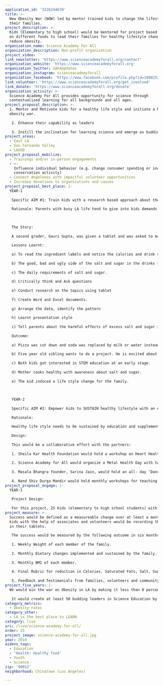 ```yaml
---
application_id: '3226244639'
title: >-
  New Obesity War (NOW) led by mentor trained kids to change the lifestyle of
  their families.
project_description: >-
  Kids (Elementary to high school) would be mentored for project based research
  on different foods to lead their families for healthy lifestyle change and
  reduce obesity.
organization_name: Science Academy For All
organization_description: Non-profit organization
project_video: ''
link_newsletter: 'https://www.scienceacademyforall.org/contact'
organization_website: 'https://www.scienceacademyforall.org'
organization_twitter: SAFAUpdates
organization_instagram: scienceacademyforall
organization_facebook: 'https://www.facebook.com/profile.php?id=100025256641530'
link_volunteer: 'https://www.scienceacademyforall.org/get_involved'
link_donate: 'https://www.scienceacademyforall.org/donate'
organization_activity: >-
  Science Academy For All provides opportunity for science through
  contextualized learning for all backgrounds and all ages.
project_proposal_description: >-
  1. Mentor and Motivate kids for a healthy life style and initiate a New
  obesity war.
   
   2. Enhance their capability as leaders
   
   3. Instill the inclination for learning science and emerge as budding scientists
project_areas:
  - East LA
  - San Fernando Valley
  - LAUSD
project_proposal_mobilize:
  - Trainings and/or in-person engagements
  - >-
    Influence individual behavior (e.g. change consumer spending or increase
    conservation activity)
  - Connect Angelenos with impactful volunteer opportunities
  - Increase donations to organizations and causes
project_proposal_best_place: |-
  YEAR-1
   
   Specific AIM #1: Train kids with a research based approach about the healthy lifestyle so that they can take initiative in the family to eat healthy. 
   
   Rationale: Parents with busy LA life tend to give into kids demands for soda and fast food. The New Obesity War (NOW) focusses on kids being trained to take a lead on fighting obesity and improve family health. 
   
   
   
   The Story:
   
   A second grader, Gauri Gupta, was given a tablet and was asked to make a table of sugar and salt content of twenty soft drinks. She loved collecting the information with a picture of the contents label. With continued guidance and motivation by the mentor, she not only collected the data but changed her entire family.
   
   Lessons Learnt:
   
   a) To read the ingredient labels and notice the calories and drink size.
   
   b) The good, bad and ugly side of the salt and sugar in the drinks from the mentor. 
   
   c) The daily requirements of salt and sugar.
   
   d) Critically think and Ask questions
   
   e) Conduct research on the topics using tablet
   
   f) Create Word and Excel documents.
   
   g) Arrange the data, identify the pattern
   
   h) Learnt presentation style
   
   i) Tell parents about the harmful effects of excess salt and sugar in the soft drinks and actually stop them from buying soda and soft drinks.
   
   Outcome:
   
   a) Pizza was cut down and soda was replaced by milk or water instead soda. In two months, the father Amit Gupta lost ten pounds. 
   
   b) Five year old sibling wants to do a project. He is excited about drinking water and making different shapes of water as ice.
   
   c) Both kids got interested in STEM education at an early stage.
   
   d) Mother cooks healthy with awareness about salt and sugar.
   
   e) The kid induced a life style change for the family.
   
   
   
   YEAR-2
   
   Specific AIM #2: Empower kids to SUSTAIN healthy lifestyle with an educational approach about consequences of obesity. Mental health awareness would be introduced to overcome and avoid stress related eating disorders. Stress resilience would be instilled with Dance, Yoga and Pranayam. 
   
   Rationale: 
   
   Healthy life style needs to be sustained by education and supplemented by family fun workout. Mental health is the backbone of healthy lifestyle and must be addressed. Another major hurdle is stress related eating disorder. 
   
   Design: 
   
   This would be a collaborative effort with the partners:
   
   1. Sheila Kar Health Foundation would hold a workshop on Heart Health, Diabetes and other health consequences of obesity. The workshop would include two speakers and panel discussion with kids and their families.
   
   2. Science Academy for All would organize a Metal Health Day with two experts from Columbia University and hold a question-answer session with the cohort of 25 kids and their families.
   
   3. Masala Bhangra founder, Sarina Jain, would hold an all- day ‘Dance workshop and show’ to train all ages the fun workouts. Here is the link to her videos: https://masalabhangraworkout.com/storeProduct/list/22
   
   4. Nand Shiv Durga Mandir would hold monthly workshops for teaching Yoga and Pranayam.
project_proposal_engage: |-
  YEAR-1
   
   Project Design: 
   
   For this project, 25 Kids (elementary to high school students) with at least one obese member of the family, would be recruited from schools and faith based organizations from East LA and San Fernando Valley. They would be motivated and mentored for a research project based learning regarding nutrition, especially calories, sugar and salt. They would be given a tablet to collect the data to share in a monthly meeting with the mentors. The kids would finish the projects in 3-4 months and share with their families. Based on their research, they would record the changes in their own lifestyle and the lifestyle of their family. The outcome would be measured as weight and BMI of each member.The project and results would be presented to the community at the end of year in a fundraising dinner as well as on the website.
project_measure: >-
  Success would be defined as a measureable change over at least a month. The
  kids with the help of associates and volunteers would be recording the success
  in their tablets.
   
   The success would be measured by the following outcome in six months after completion of the project in 3-4 months:
   
   1. Weekly Weight of each member of the family. 
   
   2. Monthly Dietary changes implemented and sustained by the family.
   
   3. Monthly BMI of each member.
   
   4. Final Rubric for reduction in Calories, Saturated Fats, Salt, Sugar and High Fructose Corn Syrup by the families.
   
   5. Feedback and Testimonials from families, volunteers and community.
project_five_years: |-
  We would win the war on Obesity in LA by making it less than 8 percent. 
   
   It would create at least 50 budding leaders in Science Education by our next vision of 'Each One, Reach One'
category_metrics:
  - Obesity rates
category_other:
  - LA is the best place to LEARN
category: live
uri: /live/science-academy-for-all/
order: 25
project_image: science-academy-for-all.jpg
year: 2018
aidens_tags:
  - Education
  - 'Health: Healthy food'
  - Youth
  - Science
zip: '90012'
neighborhood: Chinatown (Los Angeles)

---
```


